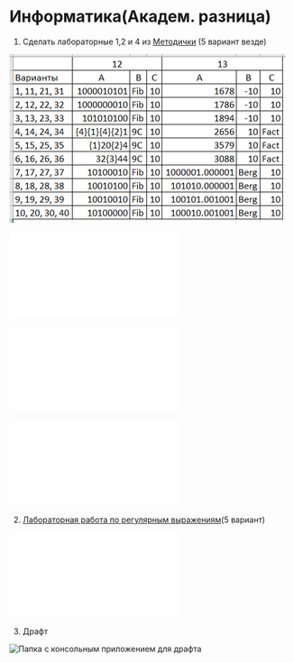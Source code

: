 # Информатика(Академ. разница)

1. Сделать лабораторные 1,2 и 4 из [Методички](https://books.ifmo.ru/file/pdf/2464.pdf) (5 вариант везде)

![Замечание к заданиям 12 и 13 первой лабы](Prim.png)

![Первая лабораторная](1LAB.pdf)

![Вторая лабораторная](2LAB.pdf)

![Четвёртая лабораторная](4LAB.pdf)

2. [Лабораторная работа по регулярным выражениям](ITMO_INFO_PYTHON_TASK.pdf)(5 вариант)

![Пятая лабораторная](5LAB.pdf)

3. Драфт

![Папка с консольным приложением для драфта](TexLab)

